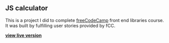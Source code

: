 ## JS calculator

This is a project I did to complete [freeCodeCamp](https://www.freecodecamp.org) front end libraries course. It was built by fulfilling user stories provided by fCC.

**[view live version](https://learning-project-02.netlify.app/)**